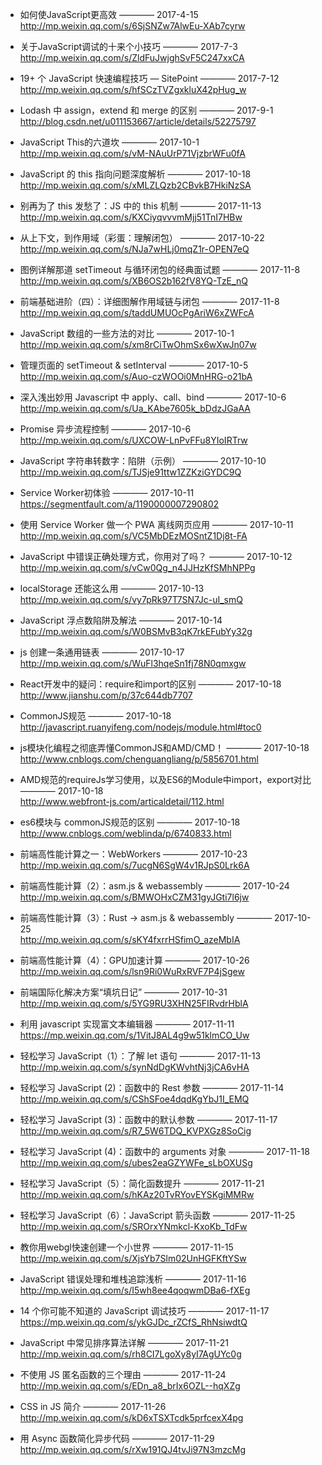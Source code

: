 - 如何使JavaScript更高效  ———— 2017-4-15  
http://mp.weixin.qq.com/s/6SjSNZw7AlwEu-XAb7cyrw

- 关于JavaScript调试的十来个小技巧  ———— 2017-7-3  
http://mp.weixin.qq.com/s/ZldFuJwjghSvF5C247xxCA

- 19+ 个 JavaScript 快速编程技巧 — SitePoint  ———— 2017-7-12  
http://mp.weixin.qq.com/s/hfSCzTVZgxkluX42pHug_w

- Lodash 中 assign，extend 和 merge 的区别  ———— 2017-9-1  
http://blog.csdn.net/u011153667/article/details/52275797

- JavaScript This的六道坎   ———— 2017-10-1  
http://mp.weixin.qq.com/s/vM-NAuUrP71VjzbrWFu0fA

- JavaScript 的 this 指向问题深度解析    ———— 2017-10-18  
http://mp.weixin.qq.com/s/xMLZLQzb2CBvkB7HkiNzSA

- 别再为了 this 发愁了：JS 中的 this 机制   ———— 2017-11-13  
http://mp.weixin.qq.com/s/KXCiyqvvvmMjj51TnI7HBw

- 从上下文，到作用域（彩蛋：理解闭包）    ———— 2017-10-22  
http://mp.weixin.qq.com/s/NJa7wHLj0mqZ1r-OPEN7eQ

- 图例详解那道 setTimeout 与循环闭包的经典面试题  ———— 2017-11-8  
http://mp.weixin.qq.com/s/XB6OS2b162fV8YQ-TzE_nQ

- 前端基础进阶（四）：详细图解作用域链与闭包  ———— 2017-11-8  
http://mp.weixin.qq.com/s/taddUMUOcPgAriW6xZWFcA

- JavaScript 数组的一些方法的对比  ———— 2017-10-1  
http://mp.weixin.qq.com/s/xm8rCiTwOhmSx6wXwJn07w

- 管理页面的 setTimeout & setInterval ———— 2017-10-5  
http://mp.weixin.qq.com/s/Auo-czWOOi0MnHRG-o21bA

- 深入浅出妙用 Javascript 中 apply、call、bind ———— 2017-10-6  
http://mp.weixin.qq.com/s/Ua_KAbe7605k_bDdzJGaAA

- Promise 异步流程控制 ———— 2017-10-6  
http://mp.weixin.qq.com/s/UXCOW-LnPvFFu8YIoIRTrw

- JavaScript 字符串转数字：陷阱（示例）  ———— 2017-10-10  
 http://mp.weixin.qq.com/s/TJSje91ttw1ZZKziGYDC9Q

- Service Worker初体验  ———— 2017-10-11  
https://segmentfault.com/a/1190000007290802

- 使用 Service Worker 做一个 PWA 离线网页应用  ———— 2017-10-11  
http://mp.weixin.qq.com/s/VC5MbDEzMOSntZ1Dj8t-FA

- JavaScript 中错误正确处理方式，你用对了吗？  ———— 2017-10-12  
http://mp.weixin.qq.com/s/vCw0Qg_n4JJHzKfSMhNPPg

- localStorage 还能这么用   ———— 2017-10-13  
http://mp.weixin.qq.com/s/vy7pRk97T7SN7Jc-uI_smQ

- JavaScript 浮点数陷阱及解法  ———— 2017-10-14  
http://mp.weixin.qq.com/s/W0BSMvB3qK7rkEFubYy32g

- js 创建一条通用链表  ———— 2017-10-17  
http://mp.weixin.qq.com/s/WuFl3hqeSn1fj78N0qmxgw

- React开发中的疑问：require和import的区别 ———— 2017-10-18  
http://www.jianshu.com/p/37c644db7707

- CommonJS规范 ———— 2017-10-18  
http://javascript.ruanyifeng.com/nodejs/module.html#toc0

- js模块化编程之彻底弄懂CommonJS和AMD/CMD！ ———— 2017-10-18  
http://www.cnblogs.com/chenguangliang/p/5856701.html

- AMD规范的requireJs学习使用，以及ES6的Module中import，export对比 ———— 2017-10-18  
http://www.webfront-js.com/articaldetail/112.html

- es6模块与 commonJS规范的区别 ———— 2017-10-18  
http://www.cnblogs.com/weblinda/p/6740833.html

- 前端高性能计算之一：WebWorkers  ———— 2017-10-23  
http://mp.weixin.qq.com/s/7ucgN6SgW4v1RJpS0Lrk6A

- 前端高性能计算（2）：asm.js & webassembly  ———— 2017-10-24  
http://mp.weixin.qq.com/s/BMWOHxCZM31gyJGti7l6jw

- 前端高性能计算（3）：Rust -> asm.js & webassembly  ———— 2017-10-25  
http://mp.weixin.qq.com/s/sKY4fxrrHSfimO_azeMbIA

- 前端高性能计算（4）：GPU加速计算   ———— 2017-10-26  
http://mp.weixin.qq.com/s/lsn9Ri0WuRxRVF7P4jSgew

- 前端国际化解决方案“填坑日记”   ———— 2017-10-31  
http://mp.weixin.qq.com/s/5YG9RU3XHN25FIRvdrHblA

- 利用 javascript 实现富文本编辑器   ———— 2017-11-11  
https://mp.weixin.qq.com/s/1VitJ8AL4g9w51klmCO_Uw

- 轻松学习 JavaScript（1）：了解 let 语句  ———— 2017-11-13  
http://mp.weixin.qq.com/s/synNdDgKWvhtNj3jCA6vHA

- 轻松学习 JavaScript (2)：函数中的 Rest 参数  ———— 2017-11-14  
http://mp.weixin.qq.com/s/CShSFoe4dqdKgYbJ1I_EMQ

- 轻松学习 JavaScript (3)：函数中的默认参数  ———— 2017-11-17  
http://mp.weixin.qq.com/s/R7_5W6TDQ_KVPXGz8SoCig

- 轻松学习 JavaScript (4)：函数中的 arguments 对象   ———— 2017-11-18  
http://mp.weixin.qq.com/s/ubes2eaGZYWFe_sLbOXUSg

- 轻松学习 JavaScript（5）：简化函数提升   ———— 2017-11-21  
http://mp.weixin.qq.com/s/hKAz20TvRYovEYSKgiMMRw

- 轻松学习 JavaScript（6）：JavaScript 箭头函数   ———— 2017-11-25  
http://mp.weixin.qq.com/s/SROrxYNmkcl-KxoKb_TdFw

- 教你用webgl快速创建一个小世界  ———— 2017-11-15  
http://mp.weixin.qq.com/s/XjsYb7Slm02UnHGFKftYSw

- JavaScript 错误处理和堆栈追踪浅析   ———— 2017-11-16  
http://mp.weixin.qq.com/s/I5wh8ee4qoqwmDBa6-fXEg

- 14 个你可能不知道的 JavaScript 调试技巧  ———— 2017-11-17  
https://mp.weixin.qq.com/s/ykGJDc_rZCfS_RhNsiwdtQ

- JavaScript 中常见排序算法详解  ———— 2017-11-21  
http://mp.weixin.qq.com/s/rh8CI7LgoXy8yI7AgUYc0g

- 不使用 JS 匿名函数的三个理由  ———— 2017-11-24  
http://mp.weixin.qq.com/s/EDn_a8_brIx6OZL--hqXZg

- CSS in JS 简介  ———— 2017-11-26  
http://mp.weixin.qq.com/s/kD6xTSXTcdk5prfcexX4pg

- 用 Async 函数简化异步代码 ———— 2017-11-29  
http://mp.weixin.qq.com/s/rXw191QJ4tvJi97N3mzcMg

